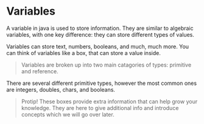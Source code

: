 # Variables

A variable in java is used to store information. They are similar to algebraic variables, with one key difference: they can store different types of values.

Variables can store text, numbers, booleans, and much, much more. You can think of variables like a box, that can store a value inside.

> Variables are broken up into two main catagories of types: primitive and reference.

There are several different primitive types, however the most common ones are integers, doubles, chars, and booleans.

> Protip! These boxes provide extra information that can help grow your knowledge. They are here to give additional info and introduce concepts which we will go over later.
